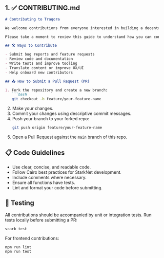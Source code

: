 ## 1. ✅ CONTRIBUTING.md

```markdown
# Contributing to Traqora

We welcome contributions from everyone interested in building a decentralized travel future with StarkNet!

Please take a moment to review this guide to understand how you can contribute effectively.

## 🛠 Ways to Contribute

- Submit bug reports and feature requests
- Review code and documentation
- Write tests and improve tooling
- Translate content or improve UX/UI
- Help onboard new contributors

## 📥 How to Submit a Pull Request (PR)

1. Fork the repository and create a new branch:
   ```bash
   git checkout -b feature/your-feature-name
   ```
2. Make your changes.
3. Commit your changes using descriptive commit messages.
4. Push your branch to your forked repo:
   ```bash
   git push origin feature/your-feature-name
   ```
5. Open a Pull Request against the `main` branch of this repo.

## 📋 Code Guidelines

- Use clear, concise, and readable code.
- Follow Cairo best practices for StarkNet development.
- Include comments where necessary.
- Ensure all functions have tests.
- Lint and format your code before submitting.

## 🧪 Testing

All contributions should be accompanied by unit or integration tests. Run tests locally before submitting a PR:

```bash
scarb test
```

For frontend contributions:

```bash
npm run lint
npm run test

